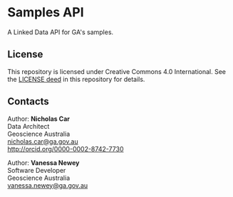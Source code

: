# Samples API
A Linked Data API for GA's samples.


## License
This repository is licensed under Creative Commons 4.0 International. See the [LICENSE deed](LICENSE) in this repository for details.


## Contacts
Author:
**Nicholas Car**  
Data Architect  
Geoscience Australia  
<nicholas.car@ga.gov.au>  
<http://orcid.org/0000-0002-8742-7730>

Author:
**Vanessa Newey**  
Software Developer  
Geoscience Australia  
vanessa.newey@ga.gov.au  

